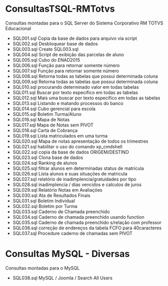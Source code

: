 # ConsultasTSQL-RMTotvs
Consultas montadas para o SQL Server do Sistema Corporativo RM TOTVS Educacional

- SQL001.sql Copia da base de dados para arquivo via script
- SQL002.sql Desbloquear base de dados
- SQL003.sql Create SQL003.sql
- SQL004.sql Script de exibição das parcelas de aluno
- SQL005.sql Cubo do ENAD2015
- SQL006.sql Função para retornar somente número
- SQL007.sql Função para retornar somente número
- SQL008.sql Retorna todas as tabelas que possui determinada coluna
- SQL009.sql Retorna todas as tabelas que possui determinada coluna
- SQL010.sql procurando determinado valor em todas tabelas
- SQL011.sql Buscar por texto especifico em todas as tabelas
- SQL012.sql Mais uma buscar por texto especifico em todas as tabelas
- SQL013.sql Listando e matando processos do banco
- SQL014.sql Cubo gerencial para escola
- SQL015.sql Boletim Turma/Aluno
- SQL016.sql Mapa de Notas
- SQL017.sql Mapa de Notas sem PIVOT
- SQL018.sql Carta de Cobrança
- SQL019.sql Lista matriculados em uma turma
- SQL020.sql Mapa de notas apresentação de todos os trimestres
- SQL021.sql habilitar o uso do comando xp_cmdshell
- SQL022.sql copia da base de dados ORIGEM/DESTINO
- SQL023.sql Clona base de dados
- SQL024.sql Ranking de alunos
- SQL025.sql filtrar alunos em determinadas status de matricula
- SQL026.sql Lista alunos e suas situações de matricula
- SQL027.sql relatório de inadimplencia/gratuidades por tipo
- SQL028.sql inadimplencia / dias vencidos e calculos de juros
- SQL029.sql Relatório Notas em Avaliações
- SQL030.sql Ata de Resultados Finais
- SQL031.sql Boletim Individual
- SQL032.sql Boletim por Turma
- SQL033.sql Caderno de Chamada preenchido
- SQL034.sql Caderno de chamada preenchido usando function
- SQL035.sql Caderno de chamada preenchido s/relação com professor
- SQL036.sql correção de endereços da tabela FCFO para 40caracteres
- SQL037.sql Procedure caderno de chamadas sem PIVOT


# Consultas MySQL - Diversas
Consultas montadas para o MySQL
- SQL038.sql MySQL / Joomla / Search All Users
